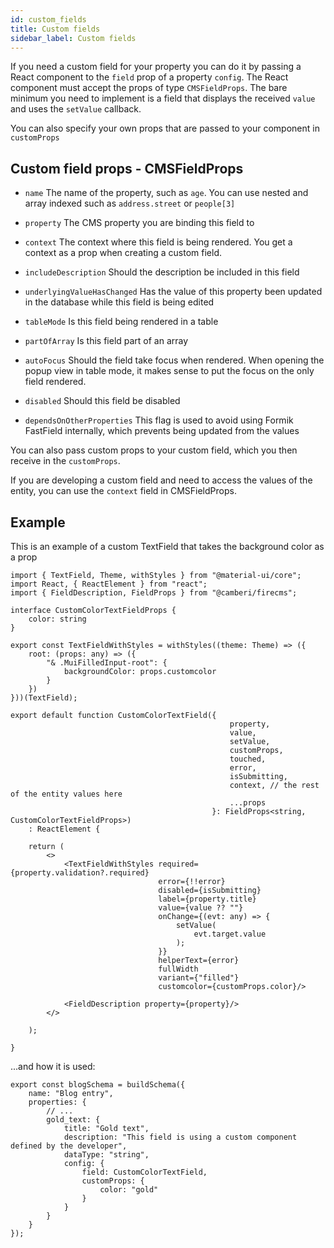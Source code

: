 ```yaml
---
id: custom_fields
title: Custom fields
sidebar_label: Custom fields
---
```


If you need a custom field for your property you can do it by passing a React
component to the `field` prop of a property `config`. The React component must
accept the props of type `CMSFieldProps`. The bare minimum you need to implement is a field that displays the
received `value` and uses the `setValue` callback.

You can also specify your own props that are passed to your component in `customProps`

## Custom field props - CMSFieldProps

* `name` The name of the property, such as `age`. You can use nested and array
  indexed such as `address.street` or `people[3]`

* `property` The CMS property you are binding this field to

* `context` The context where this field is being rendered. You get a
  context as a prop when creating a custom field.

* `includeDescription` Should the description be included in this field

* `underlyingValueHasChanged` Has the value of this property been updated
  in the database while this field is being edited

* `tableMode` Is this field being rendered in a table

* `partOfArray` Is this field part of an array

* `autoFocus` Should the field take focus when rendered. When opening the
  popup view in table mode, it makes sense to put the focus on the only
  field rendered.

* `disabled` Should this field be disabled

* `dependsOnOtherProperties` This flag is used to avoid using Formik
  FastField internally, which prevents being updated from the values

You can also pass custom props to your custom field, which you then receive in
the `customProps`.

If you are developing a custom field and need to access the values of the
entity, you can use the `context` field in CMSFieldProps.

## Example

This is an example of a custom TextField that takes the background color as a prop

```tsx
import { TextField, Theme, withStyles } from "@material-ui/core";
import React, { ReactElement } from "react";
import { FieldDescription, FieldProps } from "@camberi/firecms";

interface CustomColorTextFieldProps {
    color: string
}

export const TextFieldWithStyles = withStyles((theme: Theme) => ({
    root: (props: any) => ({
        "& .MuiFilledInput-root": {
            backgroundColor: props.customcolor
        }
    })
}))(TextField);

export default function CustomColorTextField({
                                                 property,
                                                 value,
                                                 setValue,
                                                 customProps,
                                                 touched,
                                                 error,
                                                 isSubmitting,
                                                 context, // the rest of the entity values here
                                                 ...props
                                             }: FieldProps<string, CustomColorTextFieldProps>)
    : ReactElement {

    return (
        <>
            <TextFieldWithStyles required={property.validation?.required}
                                 error={!!error}
                                 disabled={isSubmitting}
                                 label={property.title}
                                 value={value ?? ""}
                                 onChange={(evt: any) => {
                                     setValue(
                                         evt.target.value
                                     );
                                 }}
                                 helperText={error}
                                 fullWidth
                                 variant={"filled"}
                                 customcolor={customProps.color}/>

            <FieldDescription property={property}/>
        </>

    );

}
```

...and how it is used:
```tsx
export const blogSchema = buildSchema({
    name: "Blog entry",
    properties: {
        // ...
        gold_text: {
            title: "Gold text",
            description: "This field is using a custom component defined by the developer",
            dataType: "string",
            config: {
                field: CustomColorTextField,
                customProps: {
                    color: "gold"
                }
            }
        }
    }
});
```
